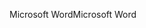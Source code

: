 <span data-ttu-id="9de4f-101">Microsoft Word</span><span class="sxs-lookup"><span data-stu-id="9de4f-101">Microsoft Word</span></span>